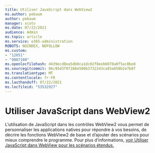 ```yaml
---
title: Utiliser JavaScript dans WebView2
ms.author: pebaum
author: pebaum
manager: scotv
ms.date: 07/22/2021
audience: Admin
ms.topic: article
ms.service: o365-administration
ROBOTS: NOINDEX, NOFOLLOW
ms.custom:
- "12051"
- "9007100"
ms.openlocfilehash: d439ecd8ea5db0ca1dc02f8eeb6078a0f5ac8be8
ms.sourcegitcommit: 86c95d3f0f268e500b3732243ca85a650b2e7b8f
ms.translationtype: MT
ms.contentlocale: fr-FR
ms.lasthandoff: 07/22/2021
ms.locfileid: "53532927"
---
```

# <a name="use-javascript-in-webview2"></a>Utiliser JavaScript dans WebView2

L’utilisation de JavaScript dans les contrôles WebView2 vous permet de personnaliser les applications natives pour répondre à vos besoins, de décrire les fonctions WebView2 de base et d’ajouter des scénarios pour mieux comprendre le programme. Pour plus d’informations, [voir Utiliser JavaScript dans WebView pour les scénarios étendus.](/microsoft-edge/webview2/how-to/javascript)

